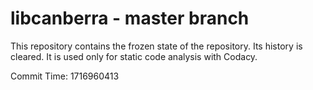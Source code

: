 # libcanberra - master branch

This repository contains the frozen state of the repository.
Its history is cleared. It is used only for static code
analysis with Codacy.

Commit Time: 1716960413